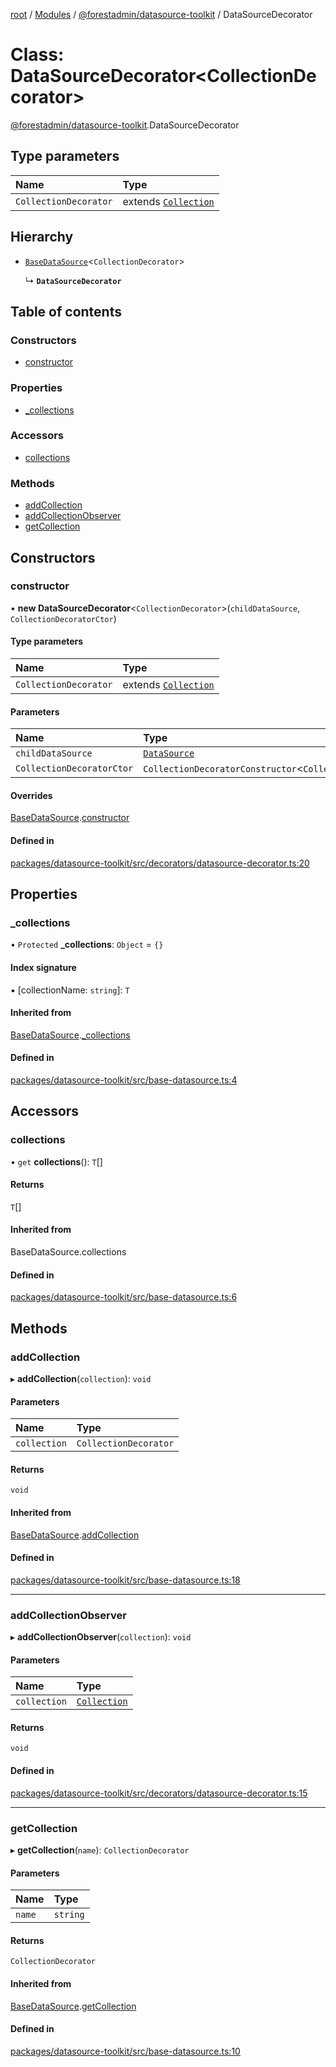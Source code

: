 [root](../README.md) / [Modules](../modules.md) / [@forestadmin/datasource-toolkit](../modules/forestadmin_datasource_toolkit.md) / DataSourceDecorator

# Class: DataSourceDecorator<CollectionDecorator\>

[@forestadmin/datasource-toolkit](../modules/forestadmin_datasource_toolkit.md).DataSourceDecorator

## Type parameters

| Name | Type |
| :------ | :------ |
| `CollectionDecorator` | extends [`Collection`](../interfaces/forestadmin_datasource_toolkit.Collection.md) |

## Hierarchy

- [`BaseDataSource`](forestadmin_datasource_toolkit.BaseDataSource.md)<`CollectionDecorator`\>

  ↳ **`DataSourceDecorator`**

## Table of contents

### Constructors

- [constructor](forestadmin_datasource_toolkit.DataSourceDecorator.md#constructor)

### Properties

- [\_collections](forestadmin_datasource_toolkit.DataSourceDecorator.md#_collections)

### Accessors

- [collections](forestadmin_datasource_toolkit.DataSourceDecorator.md#collections)

### Methods

- [addCollection](forestadmin_datasource_toolkit.DataSourceDecorator.md#addcollection)
- [addCollectionObserver](forestadmin_datasource_toolkit.DataSourceDecorator.md#addcollectionobserver)
- [getCollection](forestadmin_datasource_toolkit.DataSourceDecorator.md#getcollection)

## Constructors

### constructor

• **new DataSourceDecorator**<`CollectionDecorator`\>(`childDataSource`, `CollectionDecoratorCtor`)

#### Type parameters

| Name | Type |
| :------ | :------ |
| `CollectionDecorator` | extends [`Collection`](../interfaces/forestadmin_datasource_toolkit.Collection.md) |

#### Parameters

| Name | Type |
| :------ | :------ |
| `childDataSource` | [`DataSource`](../interfaces/forestadmin_datasource_toolkit.DataSource.md) |
| `CollectionDecoratorCtor` | `CollectionDecoratorConstructor`<`CollectionDecorator`\> |

#### Overrides

[BaseDataSource](forestadmin_datasource_toolkit.BaseDataSource.md).[constructor](forestadmin_datasource_toolkit.BaseDataSource.md#constructor)

#### Defined in

[packages/datasource-toolkit/src/decorators/datasource-decorator.ts:20](https://github.com/ForestAdmin/agent-nodejs/blob/0eb369e/packages/datasource-toolkit/src/decorators/datasource-decorator.ts#L20)

## Properties

### \_collections

• `Protected` **\_collections**: `Object` = `{}`

#### Index signature

▪ [collectionName: `string`]: `T`

#### Inherited from

[BaseDataSource](forestadmin_datasource_toolkit.BaseDataSource.md).[_collections](forestadmin_datasource_toolkit.BaseDataSource.md#_collections)

#### Defined in

[packages/datasource-toolkit/src/base-datasource.ts:4](https://github.com/ForestAdmin/agent-nodejs/blob/0eb369e/packages/datasource-toolkit/src/base-datasource.ts#L4)

## Accessors

### collections

• `get` **collections**(): `T`[]

#### Returns

`T`[]

#### Inherited from

BaseDataSource.collections

#### Defined in

[packages/datasource-toolkit/src/base-datasource.ts:6](https://github.com/ForestAdmin/agent-nodejs/blob/0eb369e/packages/datasource-toolkit/src/base-datasource.ts#L6)

## Methods

### addCollection

▸ **addCollection**(`collection`): `void`

#### Parameters

| Name | Type |
| :------ | :------ |
| `collection` | `CollectionDecorator` |

#### Returns

`void`

#### Inherited from

[BaseDataSource](forestadmin_datasource_toolkit.BaseDataSource.md).[addCollection](forestadmin_datasource_toolkit.BaseDataSource.md#addcollection)

#### Defined in

[packages/datasource-toolkit/src/base-datasource.ts:18](https://github.com/ForestAdmin/agent-nodejs/blob/0eb369e/packages/datasource-toolkit/src/base-datasource.ts#L18)

___

### addCollectionObserver

▸ **addCollectionObserver**(`collection`): `void`

#### Parameters

| Name | Type |
| :------ | :------ |
| `collection` | [`Collection`](../interfaces/forestadmin_datasource_toolkit.Collection.md) |

#### Returns

`void`

#### Defined in

[packages/datasource-toolkit/src/decorators/datasource-decorator.ts:15](https://github.com/ForestAdmin/agent-nodejs/blob/0eb369e/packages/datasource-toolkit/src/decorators/datasource-decorator.ts#L15)

___

### getCollection

▸ **getCollection**(`name`): `CollectionDecorator`

#### Parameters

| Name | Type |
| :------ | :------ |
| `name` | `string` |

#### Returns

`CollectionDecorator`

#### Inherited from

[BaseDataSource](forestadmin_datasource_toolkit.BaseDataSource.md).[getCollection](forestadmin_datasource_toolkit.BaseDataSource.md#getcollection)

#### Defined in

[packages/datasource-toolkit/src/base-datasource.ts:10](https://github.com/ForestAdmin/agent-nodejs/blob/0eb369e/packages/datasource-toolkit/src/base-datasource.ts#L10)
